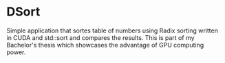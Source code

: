 # DSort

Simple application that sortes table of numbers using Radix sorting written in CUDA and std::sort and compares the results.
This is part of my Bachelor's thesis which showcases the advantage of GPU computing power. 
